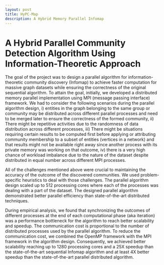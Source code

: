 ```yaml
---
layout: post
title: HyPC-Map
description: A Hybrid Memory Parallel Infomap
---
```



A Hybrid Parallel Community Detection Algorithm Using Information-Theoretic Approach
============


The goal of the project was to design a parallel algorithm for information-theoretic community discovery (Infomap) to achieve faster computation for massive graph datasets while ensuring the correctness of the original sequential algorithm. To attain the goal, initially, we developed a distributed memory parallel implementation using MPI (message passing interface) framework.  We had to consider the following scenarios during the parallel algorithm design, i) entities in the graph belonging to the same group or community may be distributed across different parallel processes and need to be merged later to ensure the correctness of the formed community, ii) There might be repetitive activities due to the randomness of data distribution across different processes, iii) There might be situations requiring certain results to be computed first before applying or attributing community membership to a subset of entities (vertices in a network) and that results might not be available right away since another process with its private memory was working on that outcome, iv) there is a very high chance of workload imbalance due to the nature of the dataset despite distributed in equal number across different MPI processes.

All of the challenges mentioned above were crucial to maintaining the accuracy of the outcome of the discovered communities. We used problem-specific heuristics to deal with those challenges. The parallel algorithm design scaled up to 512 processing cores where each of the processes was dealing with a part of the dataset. The designed parallel algorithm demonstrated better parallel efficiency than state-of-the-art distributed techniques.

During empirical analysis, we found that synchronizing the outcomes of different processes at the end of each computational phase (aka iteration) was a performance bottleneck for the algorithm to reach better scalability and speedup. The communication cost is proportional to the number of distributed processes used by the parallel algorithm. To reduce the communication cost, we combined the OpenMP framework with the MPI framework in the algorithm design. Consequently, we achieved better scalability reaching up to 1280 processing cores and a 25X speedup than the state-of-the-art sequential Infomap algorithm and at least 4X better speedup than the state-of-the-art parallel distributed algorithm.
